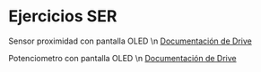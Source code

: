 # Ejercicios SER

Sensor proximidad con pantalla OLED 
\n
[Documentación de Drive](https://drive.google.com/file/d/172wtGknBHfvRs2xkL2Kh_taY2YQd-0CA/view?usp=drive_link)


Potenciometro con pantalla OLED
\n
[Documentación de Drive](https://drive.google.com/file/d/1h_YSUvEsEhW6X5acVlUlkKAhHM8zrns5/view?usp=drive_link)

